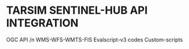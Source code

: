 # TARSIM SENTINEL-HUB API INTEGRATION
OGC API
/n WMS-WFS-WMTS-FIS
Evalscript-v3 codes
Custom-scripts


